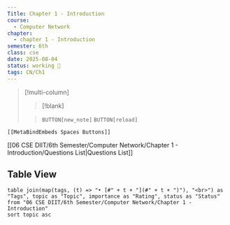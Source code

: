 ```yaml
---
Title: Chapter 1 - Introduction
course:
  - Computer Network
chapter:
  - chapter 1 - Introduction
semester: 6th
class: cse
date: 2025-08-04
status: working 🚀
tags: CN/Ch1
---
```


>[!multi-column]
>
>>[!blank]
>
>>`BUTTON[new_note]` `BUTTON[reload]`

 ```meta-bind-embed
 [[MetaBindEmbeds Spaces Buttons]]
 ```
[[06 CSE DIIT/6th Semester/Computer Network/Chapter 1 - Introduction/Questions List|Questions List]]
## Table View 

```dataview
table join(map(tags, (t) => "• [#" + t + "](#" + t + ")"), "<br>") as "Tags", topic as "Topic", importance as "Rating", status as "Status"
from "06 CSE DIIT/6th Semester/Computer Network/Chapter 1 - Introduction"
sort topic asc
```